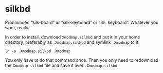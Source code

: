 silkbd
======

Pronounced “silk-board” or “silk-keyboard” or “SIL keyboard”. Whatever you
want, really.

In order to install, download `Xmodmap.silkbd` and put it in your home
directory, preferably as `.Xmodmap.silkbd` and symlink `.Xmodmap` to it:

```
ln -s .Xmodmap.silkbd .Xmodmap
```

You only have to do that command once. Then you only need to redownload
the `Xmodmap.silkbd` file and save it over `.Xmodmap.silkbd`.
